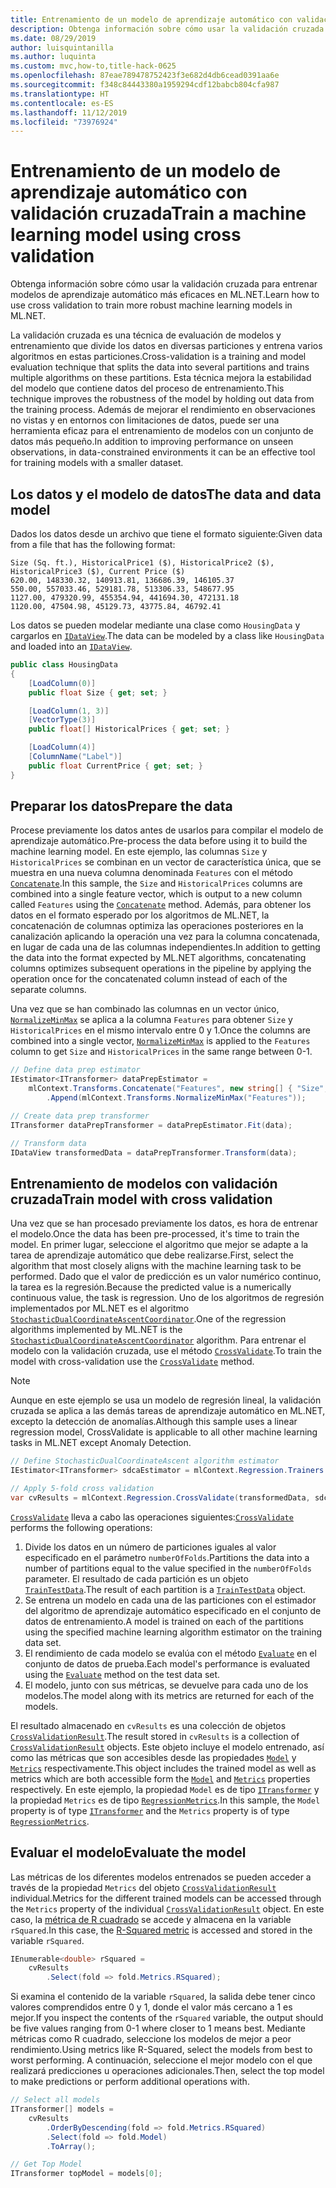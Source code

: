 ```yaml
---
title: Entrenamiento de un modelo de aprendizaje automático con validación cruzada
description: Obtenga información sobre cómo usar la validación cruzada para compilar modelos de aprendizaje automático más eficaces en ML.NET. La validación cruzada es una técnica de evaluación de modelos y entrenamiento que divide los datos en diversas particiones y entrena varios algoritmos en estas particiones.
ms.date: 08/29/2019
author: luisquintanilla
ms.author: luquinta
ms.custom: mvc,how-to,title-hack-0625
ms.openlocfilehash: 87eae789478752423f3e682d4db6cead0391aa6e
ms.sourcegitcommit: f348c84443380a1959294cdf12babcb804cfa987
ms.translationtype: HT
ms.contentlocale: es-ES
ms.lasthandoff: 11/12/2019
ms.locfileid: "73976924"
---
```

# <a name="train-a-machine-learning-model-using-cross-validation"></a><span data-ttu-id="50786-104">Entrenamiento de un modelo de aprendizaje automático con validación cruzada</span><span class="sxs-lookup"><span data-stu-id="50786-104">Train a machine learning model using cross validation</span></span>

<span data-ttu-id="50786-105">Obtenga información sobre cómo usar la validación cruzada para entrenar modelos de aprendizaje automático más eficaces en ML.NET.</span><span class="sxs-lookup"><span data-stu-id="50786-105">Learn how to use cross validation to train more robust machine learning models in ML.NET.</span></span>

<span data-ttu-id="50786-106">La validación cruzada es una técnica de evaluación de modelos y entrenamiento que divide los datos en diversas particiones y entrena varios algoritmos en estas particiones.</span><span class="sxs-lookup"><span data-stu-id="50786-106">Cross-validation is a training and model evaluation technique that splits the data into several partitions and trains multiple algorithms on these partitions.</span></span> <span data-ttu-id="50786-107">Esta técnica mejora la estabilidad del modelo que contiene datos del proceso de entrenamiento.</span><span class="sxs-lookup"><span data-stu-id="50786-107">This technique improves the robustness of the model by holding out data from the training process.</span></span> <span data-ttu-id="50786-108">Además de mejorar el rendimiento en observaciones no vistas y en entornos con limitaciones de datos, puede ser una herramienta eficaz para el entrenamiento de modelos con un conjunto de datos más pequeño.</span><span class="sxs-lookup"><span data-stu-id="50786-108">In addition to improving performance on unseen observations, in data-constrained environments it can be an effective tool for training models with a smaller dataset.</span></span>

## <a name="the-data-and-data-model"></a><span data-ttu-id="50786-109">Los datos y el modelo de datos</span><span class="sxs-lookup"><span data-stu-id="50786-109">The data and data model</span></span>

<span data-ttu-id="50786-110">Dados los datos desde un archivo que tiene el formato siguiente:</span><span class="sxs-lookup"><span data-stu-id="50786-110">Given data from a file that has the following format:</span></span>

```text
Size (Sq. ft.), HistoricalPrice1 ($), HistoricalPrice2 ($), HistoricalPrice3 ($), Current Price ($)
620.00, 148330.32, 140913.81, 136686.39, 146105.37
550.00, 557033.46, 529181.78, 513306.33, 548677.95
1127.00, 479320.99, 455354.94, 441694.30, 472131.18
1120.00, 47504.98, 45129.73, 43775.84, 46792.41
```

<span data-ttu-id="50786-111">Los datos se pueden modelar mediante una clase como `HousingData` y cargarlos en [`IDataView`](xref:Microsoft.ML.IDataView).</span><span class="sxs-lookup"><span data-stu-id="50786-111">The data can be modeled by a class like `HousingData` and loaded into an [`IDataView`](xref:Microsoft.ML.IDataView).</span></span>

```csharp
public class HousingData
{
    [LoadColumn(0)]
    public float Size { get; set; }

    [LoadColumn(1, 3)]
    [VectorType(3)]
    public float[] HistoricalPrices { get; set; }

    [LoadColumn(4)]
    [ColumnName("Label")]
    public float CurrentPrice { get; set; }
}
```

## <a name="prepare-the-data"></a><span data-ttu-id="50786-112">Preparar los datos</span><span class="sxs-lookup"><span data-stu-id="50786-112">Prepare the data</span></span>

<span data-ttu-id="50786-113">Procese previamente los datos antes de usarlos para compilar el modelo de aprendizaje automático.</span><span class="sxs-lookup"><span data-stu-id="50786-113">Pre-process the data before using it to build the machine learning model.</span></span> <span data-ttu-id="50786-114">En este ejemplo, las columnas `Size` y `HistoricalPrices` se combinan en un vector de característica única, que se muestra en una nueva columna denominada `Features` con el método [`Concatenate`](xref:Microsoft.ML.TransformExtensionsCatalog.Concatenate*).</span><span class="sxs-lookup"><span data-stu-id="50786-114">In this sample, the `Size` and `HistoricalPrices` columns are combined into a single feature vector,  which is output to a new column called `Features` using the [`Concatenate`](xref:Microsoft.ML.TransformExtensionsCatalog.Concatenate*) method.</span></span> <span data-ttu-id="50786-115">Además, para obtener los datos en el formato esperado por los algoritmos de ML.NET, la concatenación de columnas optimiza las operaciones posteriores en la canalización aplicando la operación una vez para la columna concatenada, en lugar de cada una de las columnas independientes.</span><span class="sxs-lookup"><span data-stu-id="50786-115">In addition to getting the data into the format expected by ML.NET algorithms, concatenating columns optimizes subsequent operations in the pipeline by applying the operation once for the concatenated column instead of each of the separate columns.</span></span>

<span data-ttu-id="50786-116">Una vez que se han combinado las columnas en un vector único, [`NormalizeMinMax`](xref:Microsoft.ML.NormalizationCatalog.NormalizeMinMax*) se aplica a la columna `Features` para obtener `Size` y `HistoricalPrices` en el mismo intervalo entre 0 y 1.</span><span class="sxs-lookup"><span data-stu-id="50786-116">Once the columns are combined into a single vector, [`NormalizeMinMax`](xref:Microsoft.ML.NormalizationCatalog.NormalizeMinMax*) is applied to the `Features` column to get `Size` and `HistoricalPrices` in the same range between 0-1.</span></span>

```csharp
// Define data prep estimator
IEstimator<ITransformer> dataPrepEstimator =
    mlContext.Transforms.Concatenate("Features", new string[] { "Size", "HistoricalPrices" })
        .Append(mlContext.Transforms.NormalizeMinMax("Features"));

// Create data prep transformer
ITransformer dataPrepTransformer = dataPrepEstimator.Fit(data);

// Transform data
IDataView transformedData = dataPrepTransformer.Transform(data);
```

## <a name="train-model-with-cross-validation"></a><span data-ttu-id="50786-117">Entrenamiento de modelos con validación cruzada</span><span class="sxs-lookup"><span data-stu-id="50786-117">Train model with cross validation</span></span>

<span data-ttu-id="50786-118">Una vez que se han procesado previamente los datos, es hora de entrenar el modelo.</span><span class="sxs-lookup"><span data-stu-id="50786-118">Once the data has been pre-processed, it's time to train the model.</span></span> <span data-ttu-id="50786-119">En primer lugar, seleccione el algoritmo que mejor se adapte a la tarea de aprendizaje automático que debe realizarse.</span><span class="sxs-lookup"><span data-stu-id="50786-119">First, select the algorithm that most closely aligns with the machine learning task to be performed.</span></span> <span data-ttu-id="50786-120">Dado que el valor de predicción es un valor numérico continuo, la tarea es la regresión.</span><span class="sxs-lookup"><span data-stu-id="50786-120">Because the predicted value is a numerically continuous value, the task is regression.</span></span> <span data-ttu-id="50786-121">Uno de los algoritmos de regresión implementados por ML.NET es el algoritmo [`StochasticDualCoordinateAscentCoordinator`](xref:Microsoft.ML.Trainers.SdcaRegressionTrainer).</span><span class="sxs-lookup"><span data-stu-id="50786-121">One of the regression algorithms implemented by ML.NET is the [`StochasticDualCoordinateAscentCoordinator`](xref:Microsoft.ML.Trainers.SdcaRegressionTrainer) algorithm.</span></span> <span data-ttu-id="50786-122">Para entrenar el modelo con la validación cruzada, use el método [`CrossValidate`](xref:Microsoft.ML.RegressionCatalog.CrossValidate*).</span><span class="sxs-lookup"><span data-stu-id="50786-122">To train the model with cross-validation use the [`CrossValidate`](xref:Microsoft.ML.RegressionCatalog.CrossValidate*) method.</span></span>

> [!NOTE]
> <span data-ttu-id="50786-123">Aunque en este ejemplo se usa un modelo de regresión lineal, la validación cruzada se aplica a las demás tareas de aprendizaje automático en ML.NET, excepto la detección de anomalías.</span><span class="sxs-lookup"><span data-stu-id="50786-123">Although this sample uses a linear regression model, CrossValidate is applicable to all other machine learning tasks in ML.NET except Anomaly Detection.</span></span>

```csharp
// Define StochasticDualCoordinateAscent algorithm estimator
IEstimator<ITransformer> sdcaEstimator = mlContext.Regression.Trainers.Sdca();

// Apply 5-fold cross validation
var cvResults = mlContext.Regression.CrossValidate(transformedData, sdcaEstimator, numberOfFolds: 5);
```

<span data-ttu-id="50786-124">[`CrossValidate`](xref:Microsoft.ML.RegressionCatalog.CrossValidate*) lleva a cabo las operaciones siguientes:</span><span class="sxs-lookup"><span data-stu-id="50786-124">[`CrossValidate`](xref:Microsoft.ML.RegressionCatalog.CrossValidate*) performs the following operations:</span></span>

1. <span data-ttu-id="50786-125">Divide los datos en un número de particiones iguales al valor especificado en el parámetro `numberOfFolds`.</span><span class="sxs-lookup"><span data-stu-id="50786-125">Partitions the data into a number of partitions equal to the value specified in the `numberOfFolds` parameter.</span></span> <span data-ttu-id="50786-126">El resultado de cada partición es un objeto [`TrainTestData`](xref:Microsoft.ML.DataOperationsCatalog.TrainTestData).</span><span class="sxs-lookup"><span data-stu-id="50786-126">The result of each partition is a [`TrainTestData`](xref:Microsoft.ML.DataOperationsCatalog.TrainTestData) object.</span></span>
1. <span data-ttu-id="50786-127">Se entrena un modelo en cada una de las particiones con el estimador del algoritmo de aprendizaje automático especificado en el conjunto de datos de entrenamiento.</span><span class="sxs-lookup"><span data-stu-id="50786-127">A model is trained on each of the partitions using the specified machine learning algorithm estimator on the training data set.</span></span>
1. <span data-ttu-id="50786-128">El rendimiento de cada modelo se evalúa con el método [`Evaluate`](xref:Microsoft.ML.RegressionCatalog.Evaluate*) en el conjunto de datos de prueba.</span><span class="sxs-lookup"><span data-stu-id="50786-128">Each model's performance is evaluated using the [`Evaluate`](xref:Microsoft.ML.RegressionCatalog.Evaluate*) method on the test data set.</span></span>
1. <span data-ttu-id="50786-129">El modelo, junto con sus métricas, se devuelve para cada uno de los modelos.</span><span class="sxs-lookup"><span data-stu-id="50786-129">The model along with its metrics are returned for each of the models.</span></span>

<span data-ttu-id="50786-130">El resultado almacenado en `cvResults` es una colección de objetos [`CrossValidationResult`](xref:Microsoft.ML.TrainCatalogBase.CrossValidationResult%601).</span><span class="sxs-lookup"><span data-stu-id="50786-130">The result stored in `cvResults` is a collection of [`CrossValidationResult`](xref:Microsoft.ML.TrainCatalogBase.CrossValidationResult%601) objects.</span></span> <span data-ttu-id="50786-131">Este objeto incluye el modelo entrenado, así como las métricas que son accesibles desde las propiedades [`Model`](xref:Microsoft.ML.TrainCatalogBase.CrossValidationResult%601.Model) y [`Metrics`](xref:Microsoft.ML.TrainCatalogBase.CrossValidationResult%601.Metrics) respectivamente.</span><span class="sxs-lookup"><span data-stu-id="50786-131">This object includes the trained model as well as metrics which are both accessible form the [`Model`](xref:Microsoft.ML.TrainCatalogBase.CrossValidationResult%601.Model) and [`Metrics`](xref:Microsoft.ML.TrainCatalogBase.CrossValidationResult%601.Metrics) properties respectively.</span></span> <span data-ttu-id="50786-132">En este ejemplo, la propiedad `Model` es de tipo [`ITransformer`](xref:Microsoft.ML.ITransformer) y la propiedad `Metrics` es de tipo [`RegressionMetrics`](xref:Microsoft.ML.Data.RegressionMetrics).</span><span class="sxs-lookup"><span data-stu-id="50786-132">In this sample, the `Model` property is of type [`ITransformer`](xref:Microsoft.ML.ITransformer) and the `Metrics` property is of type [`RegressionMetrics`](xref:Microsoft.ML.Data.RegressionMetrics).</span></span>

## <a name="evaluate-the-model"></a><span data-ttu-id="50786-133">Evaluar el modelo</span><span class="sxs-lookup"><span data-stu-id="50786-133">Evaluate the model</span></span>

<span data-ttu-id="50786-134">Las métricas de los diferentes modelos entrenados se pueden acceder a través de la propiedad `Metrics` del objeto [`CrossValidationResult`](xref:Microsoft.ML.TrainCatalogBase.CrossValidationResult%601) individual.</span><span class="sxs-lookup"><span data-stu-id="50786-134">Metrics for the different trained models can be accessed through the `Metrics` property of the individual [`CrossValidationResult`](xref:Microsoft.ML.TrainCatalogBase.CrossValidationResult%601) object.</span></span> <span data-ttu-id="50786-135">En este caso, la [métrica de R cuadrado](https://en.wikipedia.org/wiki/Coefficient_of_determination) se accede y almacena en la variable `rSquared`.</span><span class="sxs-lookup"><span data-stu-id="50786-135">In this case, the [R-Squared metric](https://en.wikipedia.org/wiki/Coefficient_of_determination) is accessed and stored in the variable `rSquared`.</span></span>

```csharp
IEnumerable<double> rSquared =
    cvResults
        .Select(fold => fold.Metrics.RSquared);
```

<span data-ttu-id="50786-136">Si examina el contenido de la variable `rSquared`, la salida debe tener cinco valores comprendidos entre 0 y 1, donde el valor más cercano a 1 es mejor.</span><span class="sxs-lookup"><span data-stu-id="50786-136">If you inspect the contents of the `rSquared` variable, the output should be five values ranging from 0-1 where closer to 1 means best.</span></span> <span data-ttu-id="50786-137">Mediante métricas como R cuadrado, seleccione los modelos de mejor a peor rendimiento.</span><span class="sxs-lookup"><span data-stu-id="50786-137">Using metrics like R-Squared, select the models from best to worst performing.</span></span> <span data-ttu-id="50786-138">A continuación, seleccione el mejor modelo con el que realizará predicciones u operaciones adicionales.</span><span class="sxs-lookup"><span data-stu-id="50786-138">Then, select the top model to make predictions or perform additional operations with.</span></span>

```csharp
// Select all models
ITransformer[] models =
    cvResults
        .OrderByDescending(fold => fold.Metrics.RSquared)
        .Select(fold => fold.Model)
        .ToArray();

// Get Top Model
ITransformer topModel = models[0];
```
